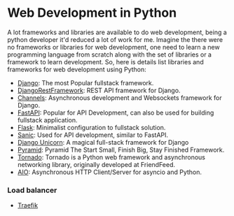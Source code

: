 # Web Development in Python

A lot frameworks and libraries are available to do web development, being a python developer it'd reduced a lot of work for me. Imagine the there were no frameworks or libraries for web development, one need to learn a new programming language from scratch along with the set of libraries or a framework to learn development. So, here is details list libraries and frameworks for web development using Python:



- [Django](https://www.djangoproject.com/): The most Popular fullstack framework.
- [DjangoRestFramework](https://www.django-rest-framework.org/): REST API framework for Django.
- [Channels](https://channels.readthedocs.io/en/latest/): Asynchronous development and Websockets framework for Django.
- [FastAPI](https://fastapi.tiangolo.com/): Popular for API Development, can also be used for building fullstack application.
- [Flask](https://flask.palletsprojects.com/en/3.0.x/): Minimalist configuration to fullstack solution.
- [Sanic](https://sanic.dev/en/): Used for API development, similar to FastAPI.
- [Django Unicorn](https://www.django-unicorn.com/): A magical full-stack framework for Django
- [Pyramid](https://trypyramid.com/): Pyramid The Start Small, Finish Big, Stay Finished Framework.
- [Tornado](https://www.tornadoweb.org/en/stable/): Tornado is a Python web framework and asynchronous networking library, originally developed at FriendFeed. 
- [AIO](https://docs.aiohttp.org/en/stable/index.html): Asynchronous HTTP Client/Server for asyncio and Python.


### Load balancer

- [Traefik](https://)